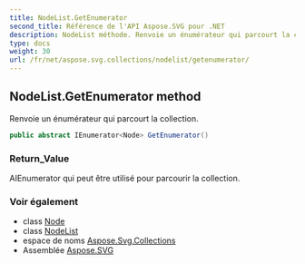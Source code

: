 ```yaml
---
title: NodeList.GetEnumerator
second_title: Référence de l'API Aspose.SVG pour .NET
description: NodeList méthode. Renvoie un énumérateur qui parcourt la collection.
type: docs
weight: 30
url: /fr/net/aspose.svg.collections/nodelist/getenumerator/
---
```

## NodeList.GetEnumerator method

Renvoie un énumérateur qui parcourt la collection.

```csharp
public abstract IEnumerator<Node> GetEnumerator()
```

### Return_Value

AIEnumerator qui peut être utilisé pour parcourir la collection.

### Voir également

* class [Node](../../../aspose.svg.dom/node/)
* class [NodeList](../)
* espace de noms [Aspose.Svg.Collections](../../nodelist/)
* Assemblée [Aspose.SVG](../../../)


